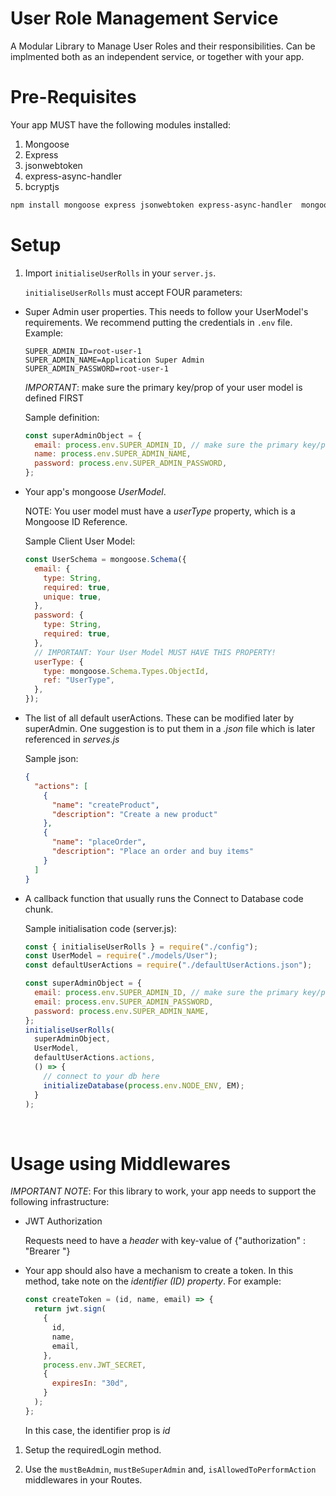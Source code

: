 # User Role Management Service

A Modular Library to Manage User Roles and their responsibilities. Can be implmented both as an independent service, or together with your app.

# Pre-Requisites

Your app MUST have the following modules installed:

1. Mongoose
2. Express
3. jsonwebtoken
4. express-async-handler
5. bcryptjs

```bash
npm install mongoose express jsonwebtoken express-async-handler  mongoose bcryptjs
```

# Setup

1. Import `initialiseUserRolls` in your `server.js`.

   `initialiseUserRolls` must accept FOUR parameters:

- Super Admin user properties. This needs to follow your UserModel's requirements. We recommend putting the credentials in `.env` file. Example:

  ```env
  SUPER_ADMIN_ID=root-user-1
  SUPER_ADMIN_NAME=Application Super Admin
  SUPER_ADMIN_PASSWORD=root-user-1
  ```

  _IMPORTANT_: make sure the primary key/prop of your user model is defined FIRST

  Sample definition:

  ```javascript
  const superAdminObject = {
    email: process.env.SUPER_ADMIN_ID, // make sure the primary key/prop of your user model is defined FIRST
    name: process.env.SUPER_ADMIN_NAME,
    password: process.env.SUPER_ADMIN_PASSWORD,
  };
  ```

- Your app's mongoose _UserModel_.

  NOTE: You user model must have a _userType_ property, which is a Mongoose ID Reference.

  Sample Client User Model:

  ```javascript
  const UserSchema = mongoose.Schema({
    email: {
      type: String,
      required: true,
      unique: true,
    },
    password: {
      type: String,
      required: true,
    },
    // IMPORTANT: Your User Model MUST HAVE THIS PROPERTY!
    userType: {
      type: mongoose.Schema.Types.ObjectId,
      ref: "UserType",
    },
  });
  ```

- The list of all default userActions. These can be modified later by superAdmin. One suggestion is to put them in a _.json_ file which is later referenced in _serves.js_

  Sample json:

  ```json
  {
    "actions": [
      {
        "name": "createProduct",
        "description": "Create a new product"
      },
      {
        "name": "placeOrder",
        "description": "Place an order and buy items"
      }
    ]
  }
  ```

- A callback function that usually runs the Connect to Database code chunk.

  Sample initialisation code (server.js):

  ```javascript
  const { initialiseUserRolls } = require("./config");
  const UserModel = require("./models/User");
  const defaultUserActions = require("./defaultUserActions.json");

  const superAdminObject = {
    email: process.env.SUPER_ADMIN_ID, // make sure the primary key/prop of your user model is defined FIRST
    email: process.env.SUPER_ADMIN_PASSWORD,
    password: process.env.SUPER_ADMIN_NAME,
  };
  initialiseUserRolls(
    superAdminObject,
    UserModel,
    defaultUserActions.actions,
    () => {
      // connect to your db here
      initializeDatabase(process.env.NODE_ENV, EM);
    }
  );
  ```

  <br/>

# Usage using Middlewares

_IMPORTANT NOTE_: For this library to work, your app needs to support the following infrastructure:

- JWT Authorization

  Requests need to have a _header_ with key-value of {"authorization" : "Brearer <JWT token>"}

- Your app should also have a mechanism to create a token. In this method, take note on the _identifier (ID) property_. For example:

  ```javascript
  const createToken = (id, name, email) => {
    return jwt.sign(
      {
        id,
        name,
        email,
      },
      process.env.JWT_SECRET,
      {
        expiresIn: "30d",
      }
    );
  };
  ```

  In this case, the identifier prop is _id_

1. Setup the requiredLogin method.

2. Use the `mustBeAdmin`, `mustBeSuperAdmin` and, `isAllowedToPerformAction` middlewares in your Routes.
